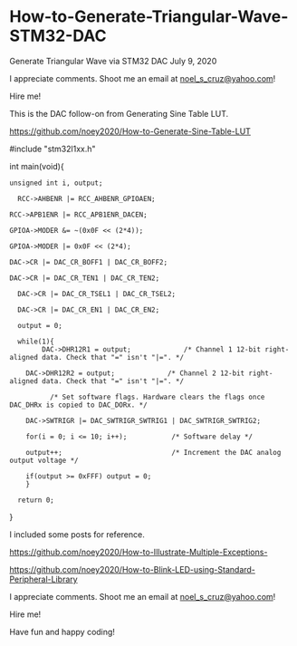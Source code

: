 # How-to-Generate-Triangular-Wave-STM32-DAC

Generate Triangular Wave via STM32 DAC    July 9, 2020

I appreciate comments. Shoot me an email at noel_s_cruz@yahoo.com!

Hire me!

This is the DAC follow-on from Generating Sine Table LUT.

https://github.com/noey2020/How-to-Generate-Sine-Table-LUT

#include "stm32l1xx.h"

int main(void){

    unsigned int i, output;
	  
	  RCC->AHBENR |= RCC_AHBENR_GPIOAEN;
	
    RCC->APB1ENR |= RCC_APB1ENR_DACEN;

    GPIOA->MODER &= ~(0x0F << (2*4));
    
    GPIOA->MODER |= 0x0F << (2*4);
	
    DAC->CR |= DAC_CR_BOFF1 | DAC_CR_BOFF2;

    DAC->CR |= DAC_CR_TEN1 | DAC_CR_TEN2;
	
	  DAC->CR |= DAC_CR_TSEL1 | DAC_CR_TSEL2;
	
	  DAC->CR |= DAC_CR_EN1 | DAC_CR_EN2;
	
	  output = 0;
	
	  while(1){
		    DAC->DHR12R1 = output;             /* Channel 1 12-bit right-aligned data. Check that "=" isn't "|=". */
        
        DAC->DHR12R2 = output;             /* Channel 2 12-bit right-aligned data. Check that "=" isn't "|=". */

			  /* Set software flags. Hardware clears the flags once DAC_DHRx is copied to DAC_DORx. */
        
        DAC->SWTRIGR |= DAC_SWTRIGR_SWTRIG1 | DAC_SWTRIGR_SWTRIG2;

        for(i = 0; i <= 10; i++);           /* Software delay */

        output++;                           /* Increment the DAC analog output voltage */

        if(output >= 0xFFF) output = 0;		
		}
	
	  return 0;
}


I included some posts for reference.

https://github.com/noey2020/How-to-Illustrate-Multiple-Exceptions-

https://github.com/noey2020/How-to-Blink-LED-using-Standard-Peripheral-Library

I appreciate comments. Shoot me an email at noel_s_cruz@yahoo.com!

Hire me!

Have fun and happy coding!
